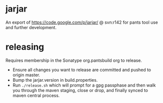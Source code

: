 jarjar
==========

An export of https://code.google.com/p/jarjar/ @ svn:r142 for pants tool use and further
development.

releasing
=========

Requires membership in the Sonatype org.pantsbuild org to release.

+ Ensure all changes you want to release are committed and pushed to origin master.
+ Bump the jarjar.version in build.properties.
+ Run `./release.sh` which will prompt for a gpg passphase and then walk you through
  the maven staging, close or drop, and finally synced to maven central process.

